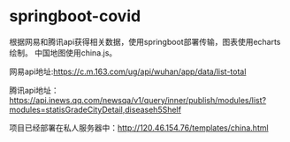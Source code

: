 # springboot-covid
根据网易和腾讯api获得相关数据，使用springboot部署传输，图表使用echarts绘制。
中国地图使用china.js。


网易api地址:https://c.m.163.com/ug/api/wuhan/app/data/list-total

腾讯api地址：https://api.inews.qq.com/newsqa/v1/query/inner/publish/modules/list?modules=statisGradeCityDetail,diseaseh5Shelf


项目已经部署在私人服务器中：http://120.46.154.76/templates/china.html
